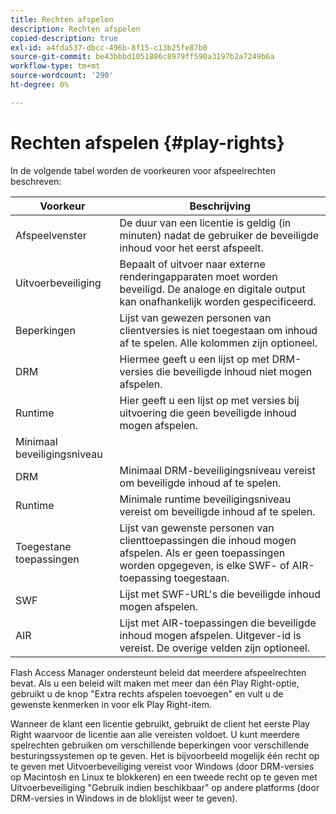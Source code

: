 ```yaml
---
title: Rechten afspelen
description: Rechten afspelen
copied-description: true
exl-id: a4fda537-dbcc-496b-8f15-c13b25fe87b0
source-git-commit: be43bbbd1051886c8979ff590a3197b2a7249b6a
workflow-type: tm+mt
source-wordcount: '290'
ht-degree: 0%

---
```


# Rechten afspelen {#play-rights}

In de volgende tabel worden de voorkeuren voor afspeelrechten beschreven:

| Voorkeur | Beschrijving |
|--- |--- |
| Afspeelvenster | De duur van een licentie is geldig (in minuten) nadat de gebruiker de beveiligde inhoud voor het eerst afspeelt. |
| Uitvoerbeveiliging | Bepaalt of uitvoer naar externe renderingapparaten moet worden beveiligd. De analoge en digitale output kan onafhankelijk worden gespecificeerd. |
| Beperkingen | Lijst van gewezen personen van clientversies is niet toegestaan om inhoud af te spelen. Alle kolommen zijn optioneel. |
| DRM | Hiermee geeft u een lijst op met DRM-versies die beveiligde inhoud niet mogen afspelen. |
| Runtime | Hier geeft u een lijst op met versies bij uitvoering die geen beveiligde inhoud mogen afspelen. |
| Minimaal beveiligingsniveau |  |
| DRM | Minimaal DRM-beveiligingsniveau vereist om beveiligde inhoud af te spelen. |
| Runtime | Minimale runtime beveiligingsniveau vereist om beveiligde inhoud af te spelen. |
| Toegestane toepassingen | Lijst van gewenste personen van clienttoepassingen die inhoud mogen afspelen. Als er geen toepassingen worden opgegeven, is elke SWF- of AIR-toepassing toegestaan. |
| SWF | Lijst met SWF-URL&#39;s die beveiligde inhoud mogen afspelen. |
| AIR | Lijst met AIR-toepassingen die beveiligde inhoud mogen afspelen. Uitgever-id is vereist. De overige velden zijn optioneel. |

Flash Access Manager ondersteunt beleid dat meerdere afspeelrechten bevat. Als u een beleid wilt maken met meer dan één Play Right-optie, gebruikt u de knop &quot;Extra rechts afspelen toevoegen&quot; en vult u de gewenste kenmerken in voor elk Play Right-item.

Wanneer de klant een licentie gebruikt, gebruikt de client het eerste Play Right waarvoor de licentie aan alle vereisten voldoet. U kunt meerdere spelrechten gebruiken om verschillende beperkingen voor verschillende besturingssystemen op te geven. Het is bijvoorbeeld mogelijk één recht op te geven met Uitvoerbeveiliging vereist voor Windows (door DRM-versies op Macintosh en Linux te blokkeren) en een tweede recht op te geven met Uitvoerbeveiliging &quot;Gebruik indien beschikbaar&quot; op andere platforms (door DRM-versies in Windows in de bloklijst weer te geven).
